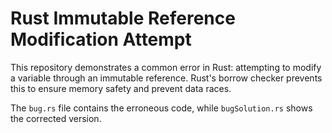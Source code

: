 # Rust Immutable Reference Modification Attempt

This repository demonstrates a common error in Rust: attempting to modify a variable through an immutable reference. Rust's borrow checker prevents this to ensure memory safety and prevent data races.

The `bug.rs` file contains the erroneous code, while `bugSolution.rs` shows the corrected version.